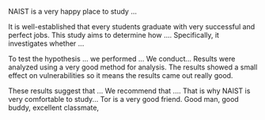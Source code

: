 NAIST is a very happy place to study ...

It is well-established that every students graduate with very successful and perfect jobs. This study aims to determine how .... Specifically, it investigates whether ... 

To test the hypothesis ... we performed ...
We conduct...
Results were analyzed using a very good method for analysis. The results showed a small effect on vulnerabilities so it means the results came out really good. 

These results suggest that ... We recommend that .... That is why NAIST is very comfortable to study... Tor is a very good friend. Good man, good buddy, excellent classmate, 
